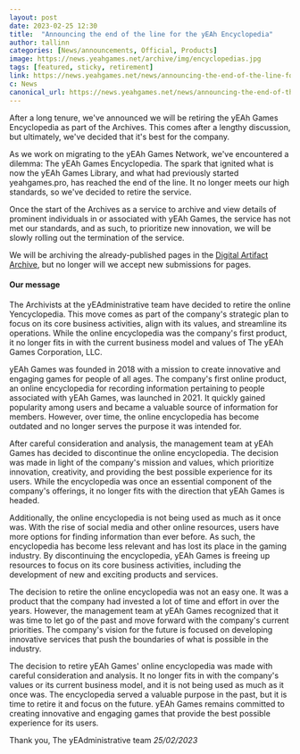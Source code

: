 ```yaml
---
layout: post
date: 2023-02-25 12:30
title:  "Announcing the end of the line for the yEAh Encyclopedia"
author: tallinn
categories: [News/announcements, Official, Products]
image: https://news.yeahgames.net/archive/img/encyclopedias.jpg
tags: [featured, sticky, retirement]
link: https://news.yeahgames.net/news/announcing-the-end-of-the-line-for-the-yeah-encyclopedia 
c: News
canonical_url: https://news.yeahgames.net/news/announcing-the-end-of-the-line-for-the-yeah-encyclopedia
---
```


After a long tenure, we've announced we will be retiring the yEAh Games Encyclopedia as part of the Archives. This comes after a lengthy discussion, but ultimately, we've decided that it's best for the company.

As we work on migrating to the yEAh Games Network, we've encountered a dilemma: The yEAh Games Encyclopedia. The spark that ignited what is now the yEAh Games Library, and what had previously started yeahgames.pro, has reached the end of the line. It no longer meets our high standards, so we've decided to retire the service.

Once the start of the Archives as a service to archive and view details of prominent individuals in or associated with yEAh Games, the service has not met our standards, and as such, to prioritize new innovation, we will be slowly rolling out the termination of the service.

We will be archiving the already-published pages in the [Digital Artifact Archive](https://artifacts.yeahgames.net), but no longer will we accept new submissions for pages.

#### Our message

The Archivists at the yEAdministrative team have decided to retire the online Yencyclopedia. This move comes as part of the company's strategic plan to focus on its core business activities, align with its values, and streamline its operations. While the online encyclopedia was the company's first product, it no longer fits in with the current business model and values of The yEAh Games Corporation, LLC.

yEAh Games was founded in 2018 with a mission to create innovative and engaging games for people of all ages. The company's first online product, an online encyclopedia for recording information pertaining to people associated with yEAh Games, was launched in 2021. It quickly gained popularity among users and became a valuable source of information for members. However, over time, the online encyclopedia has become outdated and no longer serves the purpose it was intended for.

After careful consideration and analysis, the management team at yEAh Games has decided to discontinue the online encyclopedia. The decision was made in light of the company's mission and values, which prioritize innovation, creativity, and providing the best possible experience for its users. While the encyclopedia was once an essential component of the company's offerings, it no longer fits with the direction that yEAh Games is headed.

Additionally, the online encyclopedia is not being used as much as it once was. With the rise of social media and other online resources, users have more options for finding information than ever before. As such, the encyclopedia has become less relevant and has lost its place in the gaming industry. By discontinuing the encyclopedia, yEAh Games is freeing up resources to focus on its core business activities, including the development of new and exciting products and services.

The decision to retire the online encyclopedia was not an easy one. It was a product that the company had invested a lot of time and effort in over the years. However, the management team at yEAh Games recognized that it was time to let go of the past and move forward with the company's current priorities. The company's vision for the future is focused on developing innovative services that push the boundaries of what is possible in the  industry.

The decision to retire yEAh Games' online encyclopedia was made with careful consideration and analysis. It no longer fits in with the company's values or its current business model, and it is not being used as much as it once was. The encyclopedia served a valuable purpose in the past, but it is time to retire it and focus on the future. yEAh Games remains committed to creating innovative and engaging games that provide the best possible experience for its users.

Thank you, 
The yEAdministrative team
*25/02/2023*